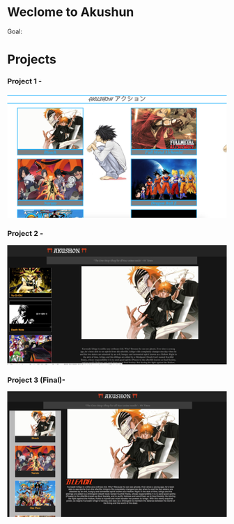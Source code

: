 # Weclome to Akushun
Goal: 


# Projects

### Project 1 - 

![Akushun](https://github.com/Rdbrennan/Akushun/blob/master/img/Screen%20Shot%202018-09-19%20at%202.47.36%20PM.png)


### Project 2 - 

![Akushun](https://github.com/Rdbrennan/Akushun/blob/master/img/Screen%20Shot%202018-09-19%20at%202.59.35%20PM.png)

### Project 3 (Final)- 

![Akushun](https://github.com/Rdbrennan/Akushun/blob/master/img/Screen%20Shot%202018-09-18%20at%2010.17.44%20PM.png)



